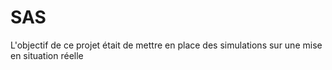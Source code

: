 # SAS

L'objectif de ce projet était de mettre en place des simulations sur une mise en situation réelle
